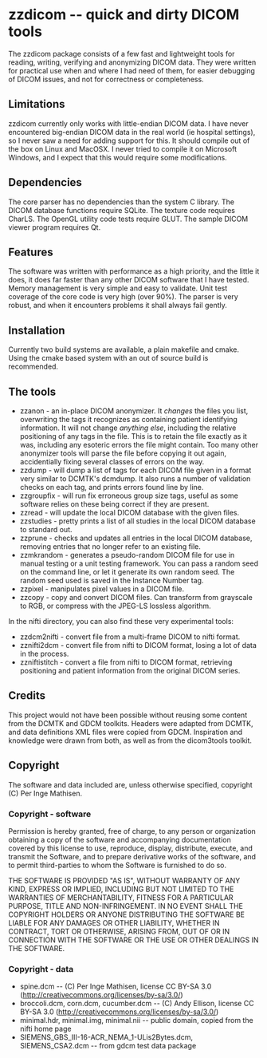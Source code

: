 # zzdicom -- quick and dirty DICOM tools

The zzdicom package consists of a few fast and lightweight tools for reading, writing, verifying
and anonymizing DICOM data. They were written for practical use when and where I had need of them,
for easier debugging of DICOM issues, and not for correctness or completeness.

## Limitations

zzdicom currently only works with little-endian DICOM data. I have never encountered big-endian 
DICOM data in the real world (ie hospital settings), so I never saw a need for adding support for 
this. It should compile out of the box on Linux and MacOSX. I never tried to compile it on
Microsoft Windows, and I expect that this would require some modifications.

## Dependencies

The core parser has no dependencies than the system C library. The DICOM database functions require
SQLite. The texture code requires CharLS. The OpenGL utility code tests require GLUT. The sample
DICOM viewer program requires Qt.

## Features

The software was written with performance as a high priority, and the little it does, it does far
faster than any other DICOM software that I have tested. Memory management is very simple and
easy to validate. Unit test coverage of the core code is very high (over 90%). The parser is very 
robust, and when it encounters problems it shall always fail gently.

## Installation

Currently two build systems are available, a plain makefile and cmake. Using the cmake based system
with an out of source build is recommended.

## The tools

* zzanon - an in-place DICOM anonymizer. It *changes* the files you list, overwriting the tags it
recognizes as containing patient identifying information. It will not change *anything else*, 
including the relative positioning of any tags in the file. This is to retain the file exactly
as it was, including any esoteric errors the file might contain. Too many other anonymizer tools
will parse the file before copying it out again, accidentially fixing several classes of errors
on the way.
* zzdump - will dump a list of tags for each DICOM file given in a format very similar to DCMTK's
dcmdump. It also runs a number of validation checks on each tag, and prints errors found line 
by line.
* zzgroupfix - will run fix erroneous group size tags, useful as some software relies on these being
correct if they are present.
* zzread - will update the local DICOM database with the given files.
* zzstudies - pretty prints a list of all studies in the local DICOM database to standard out.
* zzprune - checks and updates all entries in the local DICOM database, removing entries that no
longer refer to an existing file.
* zzmkrandom - generates a pseudo-random DICOM file for use in manual testing or a unit testing 
framework. You can pass a random seed on the command line, or let it generate its own random
seed. The random seed used is saved in the Instance Number tag.
* zzpixel - manipulates pixel values in a DICOM file.
* zzcopy - copy and convert DICOM files. Can transform from grayscale to RGB, or compress with
the JPEG-LS lossless algorithm.

In the nifti directory, you can also find these very experimental tools:

* zzdcm2nifti - convert file from a multi-frame DICOM to nifti format.
* zznifti2dcm - convert file from nifti to DICOM format, losing a lot of data in the process.
* zzniftistitch - convert a file from nifti to DICOM format, retrieving positioning and patient
information from the original DICOM series.

## Credits

This project would not have been possible without reusing some content from the DCMTK and GDCM
toolkits. Headers were adapted from DCMTK, and data definitions XML files were copied from GDCM.
Inspiration and knowledge were drawn from both, as well as from the dicom3tools toolkit. 

## Copyright

The software and data included are, unless otherwise specified, copyright (C) Per Inge Mathisen.

### Copyright - software

Permission is hereby granted, free of charge, to any person or organization obtaining a copy of
the software and accompanying documentation covered by this license to use, reproduce, display,
distribute, execute, and transmit the Software, and to prepare derivative works of the software, 
and to permit third-parties to whom the Software is furnished to do so.

THE SOFTWARE IS PROVIDED "AS IS", WITHOUT WARRANTY OF ANY KIND, EXPRESS OR IMPLIED, INCLUDING
BUT NOT LIMITED TO THE WARRANTIES OF MERCHANTABILITY, FITNESS FOR A PARTICULAR PURPOSE, TITLE
AND NON-INFRINGEMENT. IN NO EVENT SHALL THE COPYRIGHT HOLDERS OR ANYONE DISTRIBUTING THE 
SOFTWARE BE LIABLE FOR ANY DAMAGES OR OTHER LIABILITY, WHETHER IN CONTRACT, TORT OR OTHERWISE,
ARISING FROM, OUT OF OR IN CONNECTION WITH THE SOFTWARE OR THE USE OR OTHER DEALINGS IN THE
SOFTWARE.

### Copyright - data

* spine.dcm -- (C) Per Inge Mathisen, license CC BY-SA 3.0 (http://creativecommons.org/licenses/by-sa/3.0/)
* broccoli.dcm, corn.dcm, cucumber.dcm -- (C) Andy Ellison, license CC BY-SA 3.0 (http://creativecommons.org/licenses/by-sa/3.0/)
* minimal.hdr, minimal.img, minimal.nii -- public domain, copied from the nifti home page
* SIEMENS_GBS_III-16-ACR_NEMA_1-ULis2Bytes.dcm, SIEMENS_CSA2.dcm -- from gdcm test data package

